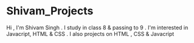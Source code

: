 # Shivam_Projects
Hi , I'm Shivam Singh . I study in class 8 &amp; passing to 9 . I'm interested in Javacript, HTML &amp; CSS . I also projects on HTML , CSS & Javacript
